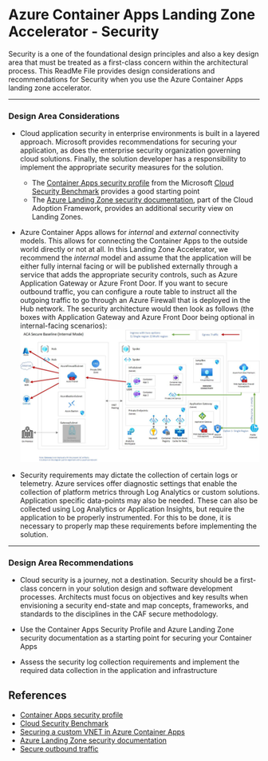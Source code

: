 # Azure Container Apps Landing Zone Accelerator - Security

Security is a one of the foundational design principles and also a key design area that must be treated as a first-class concern within the architectural process. This ReadMe File provides design considerations and recommendations for Security when you use the Azure Container Apps landing zone accelerator.

---
### Design Area Considerations

- Cloud application security in enterprise environments is built in a layered approach. Microsoft provides recommendations for securing your application, as does the enterprise security organization governing cloud solutions. Finally, the solution developer has a responsibility to implement the appropriate security measures for the solution.
    - The [Container Apps security profile](https://learn.microsoft.com/security/benchmark/azure/baselines/azure-container-apps-security-baseline) from the Microsoft [Cloud Security Benchmark](https://learn.microsoft.com/security/benchmark/azure/overview) provides a good starting point
    - The [Azure Landing Zone security documentation](https://learn.microsoft.com/azure/cloud-adoption-framework/secure/), part of the Cloud Adoption Framework, provides an additional security view on Landing Zones.

- Azure Container Apps allows for _internal_ and _external_ connectivity models. This allows for connecting the Container Apps to the outside world directly or not at all. In this Landing Zone Accelerator, we recommend the _internal_ model and assume that the application will be either fully internal facing or will be published externally through a service that adds the appropriate security controls, such as Azure Application Gateway or Azure Front Door. If you want to secure outbound traffic, you can configure a route table to instruct all the outgoing traffic to go through an Azure Firewall that is deployed in the Hub network. The security architecture would then look as follows (the boxes with Application Gateway and Azure Front Door being optional in internal-facing scenarios):
![ACA Hub and Spoke architecture](../media/acaInternal/aca-internal.jpg)

- Security requirements may dictate the collection of certain logs or telemetry. Azure services offer diagnostic settings that enable the collection of platform metrics through Log Analytics or custom solutions. Application specific data-points may also be needed. These can also be collected using Log Analytics or Application Insights, but require the application to be properly instrumented. For this to be done, it is necessary to properly map these requirements before implementing the solution.


---
### Design Area Recommendations

- Cloud security is a journey, not a destination. Security should be a first-class concern in your solution design and software development processes. Architects must focus on objectives and key results when envisioning a security end-state and map concepts, frameworks, and standards to the disciplines in the CAF secure methodology.

- Use the Container Apps Security Profile and Azure Landing Zone security documentation as a starting point for securing your Container Apps

- Assess the security log collection requirements and implement the required data collection in the application and infrastructure

## References

- [Container Apps security profile](https://learn.microsoft.com/security/benchmark/azure/baselines/azure-container-apps-security-baseline)
- [Cloud Security Benchmark](https://learn.microsoft.com/security/benchmark/azure/overview)
- [Securing a custom VNET in Azure Container Apps](https://learn.microsoft.com/azure/container-apps/firewall-integration)
- [Azure Landing Zone security documentation](https://learn.microsoft.com/azure/cloud-adoption-framework/secure/)
- [Secure outbound traffic](https://learn.microsoft.com/en-us/azure/container-apps/user-defined-routes)
  
